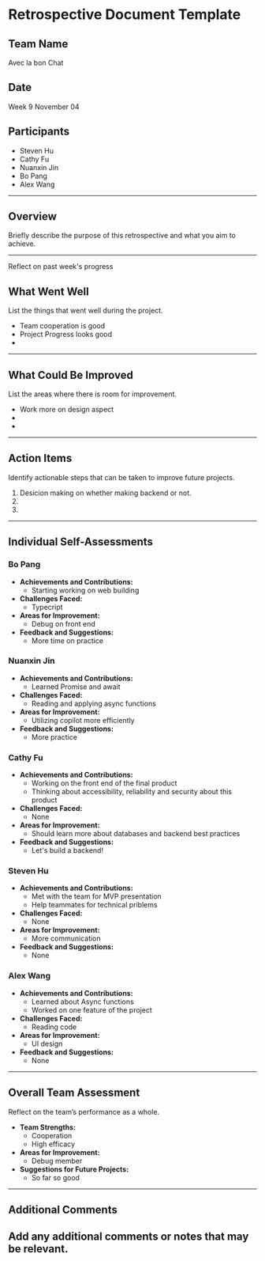 # Retrospective Document Template

## Team Name
Avec la bon Chat
## Date
Week 9 November 04

## Participants
- Steven Hu
- Cathy Fu
- Nuanxin Jin
- Bo Pang  
- Alex Wang

---

## Overview
Briefly describe the purpose of this retrospective and what you aim to achieve.

---

Reflect on past week's progress 

## What Went Well
List the things that went well during the project.
- Team cooperation is good 
- Project Progress looks good 
-

---

## What Could Be Improved
List the areas where there is room for improvement.
- Work more on design aspect
-
-

---

## Action Items
Identify actionable steps that can be taken to improve future projects.
1. Desicion making on whether making backend or not.  
2.
3.

---

## Individual Self-Assessments
### Bo Pang
- **Achievements and Contributions:**
  - Starting working on web building 
- **Challenges Faced:**
  - Typecript 
- **Areas for Improvement:**
  - Debug on front end 
- **Feedback and Suggestions:**
  - More time on practice 

### Nuanxin Jin
- **Achievements and Contributions:**
  - Learned Promise and await
- **Challenges Faced:**
  - Reading and applying async functions
- **Areas for Improvement:**
  - Utilizing copilot more efficiently
- **Feedback and Suggestions:**
  - More practice

### Cathy Fu
- **Achievements and Contributions:**
  - Working on the front end of the final product
  - Thinking about accessibility, reliability and security about this product
- **Challenges Faced:**
  - None
- **Areas for Improvement:**
  - Should learn more about databases and backend best practices
- **Feedback and Suggestions:**
  - Let's build a backend!

### Steven Hu
- **Achievements and Contributions:**
  - Met with the team for MVP presentation
  - Help teammates for technical priblems
- **Challenges Faced:**
  - None
- **Areas for Improvement:**
  - More communication
- **Feedback and Suggestions:**
  - None

### Alex Wang
- **Achievements and Contributions:**
  - Learned about Async functions
  - Worked on one feature of the project
- **Challenges Faced:**
  - Reading code
- **Areas for Improvement:**
  - UI design
- **Feedback and Suggestions:**
  - None 

---

## Overall Team Assessment
Reflect on the team’s performance as a whole.
- **Team Strengths:**
  - Cooperation
  - High efficacy 
- **Areas for Improvement:**
  - Debug member 
- **Suggestions for Future Projects:**
  - So far so good 
---

## Additional Comments
Add any additional comments or notes that may be relevant.
-
